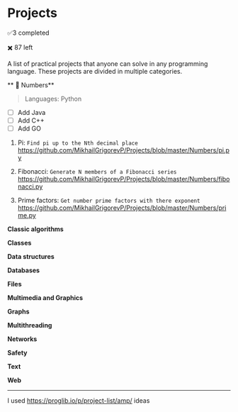# Projects

:white_check_mark:3 completed

:heavy_multiplication_x: 87 left

A list of practical projects that anyone can solve in any programming language. These projects are divided in multiple categories.

** :1234: Numbers**

> Languages: Python

- [ ] Add Java
- [ ] Add C++
- [ ] Add GO

1. Pi: `Find pi up to the Nth decimal place`
https://github.com/MikhailGrigorevP/Projects/blob/master/Numbers/pi.py

2. Fibonacci: `Generate N members of a Fibonacci series`
https://github.com/MikhailGrigorevP/Projects/blob/master/Numbers/fibonacci.py

3. Prime factors: `Get number prime factors with there exponent`
https://github.com/MikhailGrigorevP/Projects/blob/master/Numbers/prime.py

**Classic algorithms**

**Classes**

**Data structures**

**Databases**

**Files**

**Multimedia and Graphics**

**Graphs**

**Multithreading**

**Networks**

**Safety**

**Text**

**Web**

---

I used https://proglib.io/p/project-list/amp/ ideas

